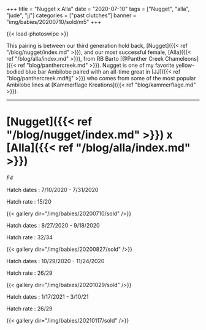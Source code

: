 +++
title = "Nugget x Alla"
date = "2020-07-10"
tags = ["Nugget", "alla", "jude", "jj"]
categories = ["past clutches"]
banner = "img/babies/20200710/sold/m5"
+++

{{< load-photoswipe >}}

This pairing is between our third generation hold back, [Nugget]({{< ref "/blog/nugget/index.md" >}}), and our most successful female, [Alla]({{< ref "/blog/alla/index.md" >}}), from RB Barto [@Panther Creek Chameleons]({{< ref "blog/panthercreek.md" >}}). Nugget is one of my favorite yellow-bodied blue bar Ambilobe paired with an all-time great in [JJ]({{< ref "blog/panthercreek.md#jj" >}}) who comes from some of the most popular Ambilobe lines at [Kammerflage Kreations]({{< ref "blog/kammerflage.md" >}}).

---

# [Nugget]({{< ref "/blog/nugget/index.md" >}}) x [Alla]({{< ref "/blog/alla/index.md" >}})
*F4*

Hatch dates
: 7/10/2020 - 7/31/2020

Hatch rate
: 15/20

{{< gallery dir="/img/babies/20200710/sold" />}}

Hatch dates
: 8/27/2020 - 9/18/2020

Hatch rate
: 32/34

{{< gallery dir="/img/babies/20200827/sold" />}}

Hatch dates
: 10/29/2020 - 11/24/2020

Hatch rate
: 26/29

{{< gallery dir="/img/babies/20201029/sold" />}}

Hatch dates
: 1/17/2021 - 3/10/21

Hatch rate
: 26/29

{{< gallery dir="/img/babies/20210117/sold" />}}